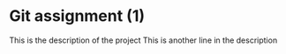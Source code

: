 # Git assignment (1)
This is the description of the project
This is another line in the description
